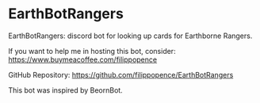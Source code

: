 # EarthBotRangers
EarthBotRangers: discord bot for looking up cards for Earthborne Rangers.

If you want to help me in hosting this bot, consider: https://www.buymeacoffee.com/filippopence

GitHub Repository: https://github.com/filippopence/EarthBotRangers

This bot was inspired by BeornBot. 
